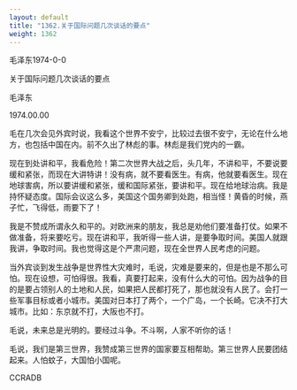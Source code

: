 ```yaml
---
layout: default
title: "1362.关于国际问题几次谈话的要点"
weight: 1362
---
```


毛泽东1974-0-0

关于国际问题几次谈话的要点

毛泽东

1974.00.00

毛在几次会见外宾时说，我看这个世界不安宁，比较过去很不安宁，无论在什么地方，也包括中国在内。前不久出了林彪的事。林彪是我们党内的一霸。

现在到处讲和平，我看危险！第二次世界大战之后，头几年，不讲和平，不要说要缓和紧张，而现在大讲特讲！没有病，就不要看医生。有病，他就要看医生。现在地球害病，所以要讲缓和紧张，缓和国际紧张，要讲和平。现在给地球治病。我是持怀疑态度。国际会议这么多，美国这个国务卿到处跑，相当怪！黄昏的时候，燕子忙，飞得低，雨要下了！

我是不赞成所谓永久和平的。对欧洲来的朋友，我总是劝他们要准备打仗。如果不做准备，将来要吃亏。现在讲和平，我听得一些人讲，是要争取时间。美国人就跟我讲，争取时间。我也觉得这是个严肃问题，现在全世界人民考虑的问题。

当外宾谈到发生战争是世界性大灾难时，毛说，灾难是要来的，但是也是不那么可怕。现在设想，可怕得很。我看，真要打起来，没有什么大的可怕。因为战争的目的是要占领别人的土地和人民，如果把人民都打死了，那也就没有人民了。会打一些军事目标或者小城市。美国对日本打了两个，一个广岛，一个长崎。它决不打大城市。比如：东京就不打，大阪也不打。

毛说，未来总是光明的。要经过斗争。不斗啊，人家不听你的话！

毛说，我们是第三世界，我赞成第三世界的国家要互相帮助。第三世界人民要团结起来。人怕蚊子，大国怕小国呢。

CCRADB

